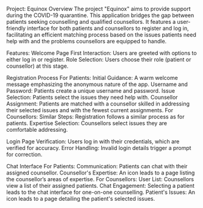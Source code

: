 Project: Equinox
Overview
The project "Equinox" aims to provide support during the COVID-19 quarantine. This application bridges the gap between patients seeking counselling and qualified counsellors. It features a user-friendly interface for both patients and counsellors to register and log in, facilitating an efficient matching process based on the issues patients need help with and the problems counsellors are equipped to handle.

Features:
  Welcome Page
    First Interaction: Users are greeted with options to either log in or register.
    Role Selection: Users choose their role (patient or counsellor) at this stage.
    
  Registration Process
    For Patients:
      Initial Guidance: A warm welcome message emphasizing the anonymous nature of the app.
      Username and Password: Patients create a unique username and password.
      Issue Selection: Patients select the issues they need help with.
      Counsellor Assignment: Patients are matched with a counsellor skilled in addressing their selected issues and with the fewest current assignments.
    For Counsellors:
      Similar Steps: Registration follows a similar process as for patients.
      Expertise Selection: Counsellors select issues they are comfortable addressing.
      
  Login Page
    Verification: Users log in with their credentials, which are verified for accuracy.
    Error Handling: Invalid login details trigger a prompt for correction.
    
  Chat Interface
    For Patients:
      Communication: Patients can chat with their assigned counsellor.
      Counsellor's Expertise: An icon leads to a page listing the counsellor’s areas of expertise.
    For Counsellors:
      User List: Counsellors view a list of their assigned patients.
      Chat Engagement: Selecting a patient leads to the chat interface for one-on-one counselling.
      Patient's Issues: An icon leads to a page detailing the patient's selected issues.
